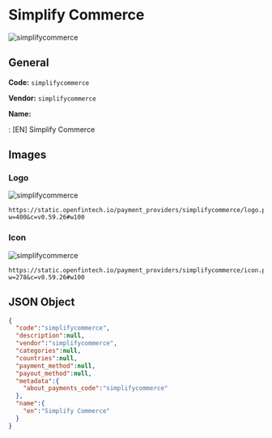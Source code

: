 
# Simplify Commerce 
![simplifycommerce](https://static.openfintech.io/payment_providers/simplifycommerce/logo.png?w=400&c=v0.59.26#w100)  

## General 
 
**Code:** `simplifycommerce` 
 
**Vendor:** `simplifycommerce` 
 
**Name:** 
 
:	[EN] Simplify Commerce 
 

## Images 

### Logo 
 
![simplifycommerce](https://static.openfintech.io/payment_providers/simplifycommerce/logo.png?w=400&c=v0.59.26#w100)  

```
https://static.openfintech.io/payment_providers/simplifycommerce/logo.png?w=400&c=v0.59.26#w100
```  

### Icon 
 
![simplifycommerce](https://static.openfintech.io/payment_providers/simplifycommerce/icon.png?w=278&c=v0.59.26#w100)  

```
https://static.openfintech.io/payment_providers/simplifycommerce/icon.png?w=278&c=v0.59.26#w100
```  

## JSON Object 

```json
{
  "code":"simplifycommerce",
  "description":null,
  "vendor":"simplifycommerce",
  "categories":null,
  "countries":null,
  "payment_method":null,
  "payout_method":null,
  "metadata":{
    "about_payments_code":"simplifycommerce"
  },
  "name":{
    "en":"Simplify Commerce"
  }
}
```  

